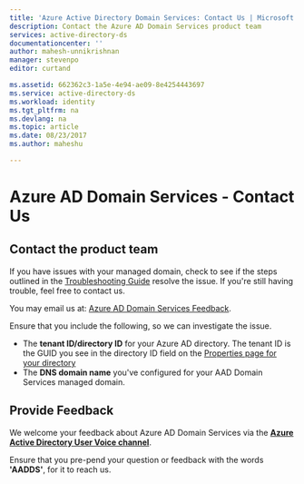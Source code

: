 ```yaml
---
title: 'Azure Active Directory Domain Services: Contact Us | Microsoft Docs'
description: Contact the Azure AD Domain Services product team
services: active-directory-ds
documentationcenter: ''
author: mahesh-unnikrishnan
manager: stevenpo
editor: curtand

ms.assetid: 662362c3-1a5e-4e94-ae09-8e4254443697
ms.service: active-directory-ds
ms.workload: identity
ms.tgt_pltfrm: na
ms.devlang: na
ms.topic: article
ms.date: 08/23/2017
ms.author: maheshu

---
```

# Azure AD Domain Services - Contact Us
## Contact the product team
If you have issues with your managed domain, check to see if the steps outlined in the [Troubleshooting Guide](active-directory-ds-troubleshooting.md) resolve the issue. If you're still having trouble, feel free to contact us.

You may email us at: [Azure AD Domain Services Feedback](mailto:aaddsfb@microsoft.com).

Ensure that you include the following, so we can investigate the issue.

* The **tenant ID/directory ID** for your Azure AD directory. The tenant ID is the GUID you see in the directory ID field on the [Properties page for your directory](https://ms.portal.azure.com/#blade/Microsoft_AAD_IAM/ActiveDirectoryMenuBlade/Properties)
* The **DNS domain name** you've configured for your AAD Domain Services managed domain.

## Provide Feedback
We welcome your feedback about Azure AD Domain Services via the **[Azure Active Directory User Voice channel](https://feedback.azure.com/forums/169401-azure-active-directory/)**.

Ensure that you pre-pend your question or feedback with the words **'AADDS'**, for it to reach us.
